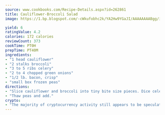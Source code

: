 ```yaml
---
source: www.cookbooks.com/Recipe-Details.aspx?id=262861
title: Cauliflower-Broccoli Salad
image: https://1.bp.blogspot.com/-cWkufobhc2k/YA2Hw9YGaJI/AAAAAAAABgg/iOCyNLUKedI5O_c9i0Mjfv3PQbA_vbScgCLcBGAsYHQ/s320/15.png

yield: 6
ratingValue: 4.2
calories: 172 calories
reviewCount: 373
cookTime: PT0H
prepTime: PT40M
ingredients:
- "1 head cauliflower"
- "2 stalks broccoli"
- "3 to 5 ribs celery"
- "2 to 4 chopped green onions"
- "1/2 lb. bacon, crisp"
- "small box frozen peas"
directions:
- "Slice cauliflower and broccoli into tiny bite size pieces. Dice celery."
- "Thaw peas and add."
crypto:
- "The majority of cryptocurrency activity still appears to be speculative."
---
```

